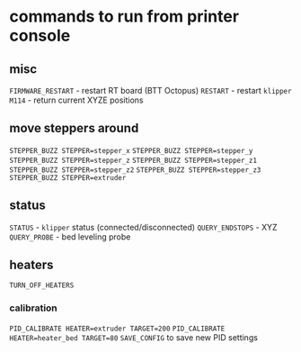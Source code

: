 # commands to run from printer console

## misc
`FIRMWARE_RESTART` - restart RT board (BTT Octopus)
`RESTART` - restart `klipper`
`M114` - return current XYZE positions

## move steppers around
`STEPPER_BUZZ STEPPER=stepper_x`
`STEPPER_BUZZ STEPPER=stepper_y`
`STEPPER_BUZZ STEPPER=stepper_z`
`STEPPER_BUZZ STEPPER=stepper_z1`
`STEPPER_BUZZ STEPPER=stepper_z2`
`STEPPER_BUZZ STEPPER=stepper_z3`
`STEPPER_BUZZ STEPPER=extruder`

## status
`STATUS` - `klipper` status (connected/disconnected)
`QUERY_ENDSTOPS` - XYZ
`QUERY_PROBE` - bed leveling probe

## heaters
`TURN_OFF_HEATERS`

### calibration
`PID_CALIBRATE HEATER=extruder TARGET=200`
`PID_CALIBRATE HEATER=heater_bed TARGET=80`
`SAVE_CONFIG` to save new PID settings
